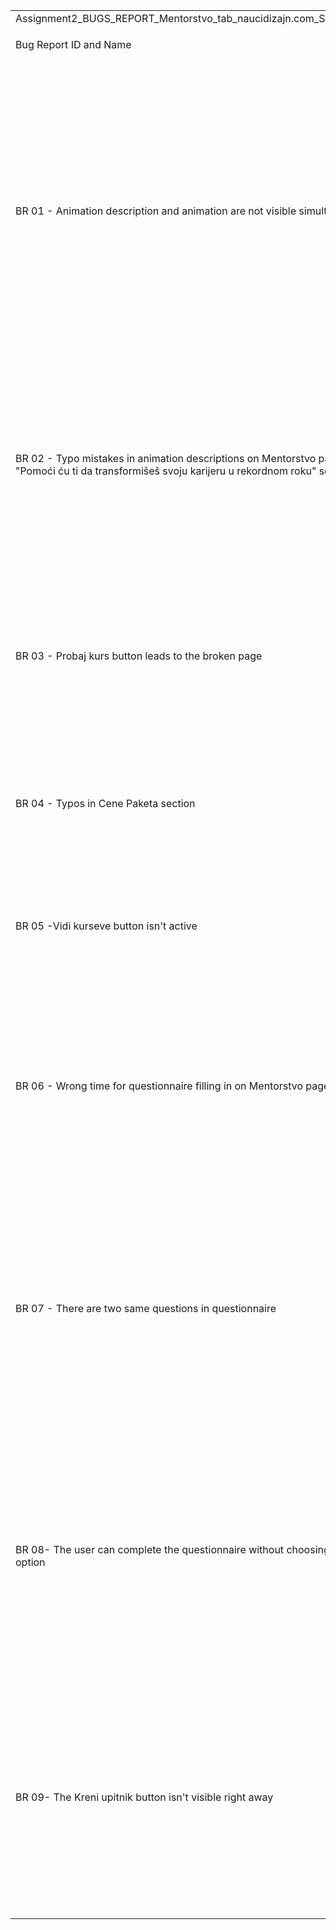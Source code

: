 | | | | | | | | |
|-|-|-|-|-|-|-|-|
|Assignment2_BUGS_REPORT_Mentorstvo_tab_naucidizajn.com_Savic_Jelena| | | | | | | |
| | | | | | | | |
|Bug Report ID and Name|Bug Report Summary|Steps to reproduce|Actual Result |Expected Result|Severity|Priority|Attachments|
|BR 01 - Animation description and animation are not visible simultaneously|In the animated graphic the description of the animation isn't visible at the same time the animation is loading, it's displayed lower on the page.|1. On the page naucidizajn.com click on Mentorstvo tab 2. Scroll down to the black section:""Pomoći ću ti da transformišeš svoju karijeru u rekordnom roku"  3. Scrol down to see how the animation is loading and the descripton of the section isn't visible 4. Scroll down to see the description related to the animation that stayed upper on the page|While the animation is loading, its description is lower on the page and not visible to the user. It looks like the description and the animation are not related.|The user is able to read the text related to the animation and to see the relevant animation at the same time.|Low|Low| |
|BR 02 - Typo mistakes in animation descriptions on Mentorstvo page, in "Pomoći ću ti da transformišeš svoju karijeru u rekordnom roku"  section|The description below the animation contains typo mistakes in Posao and in Konstruktivne kritike|1. On the page naucidizajn.com click on Mentorstvo tab 2. Scroll down to the section:"Pomoći ću ti da transformišeš svoju karijeru u rekordnom roku"  3. Scroll down to see the description text related to the animation|The visible text in Posao displays 'Dobijas' instead of 'Dobijaš' and in Konstruktivne kritike 'konsturktivne' instead of 'konstruktivne'|The user is able to read the text which is correct and clearly communicates the information about the package. "Dobijate profesionalne konstruktivne kritike" "Dobijaš posao iz snova za samo 6 meseci"|Low|Low| |
|BR 03 - Probaj kurs button leads to the broken page|The button Probaj kurs is clickable but the link it leads to isn't working|1. On the page naucidizajn.com, click on Mentorstvo tab  2. Scroll down to the section "Zašto je UI UX dizajner jedno od najpopularnijih zanimanja današnjice?" 3. Find Probaj Kurs button and click it|The button is clicked, and the user is redirected to the blank page, "This site can’t be reached" message is displayed.  The request is sent.|The user is redirected to the valid page|High|Medium| |
|BR 04 - Typos in Cene Paketa section|The description of Grupno in the section Cene Paketa contains typo mistakes|1. Scroll down the page Mentorstvo to find Cene Paketa section 2. Read the text from the Left box, Grupno, it contains typo mistakes|The box Grupno shows "Dodadni izvori znajna" as a part of description of the package|In the box Grupno the user is able to read correctly written "Dodatni izvori znanja"|Low|Low| |
|BR 05 -Vidi kurseve button isn't active|While on Mentorstvo page, the user cannot browse through the site by selecting Vidi Kurseve button.|1. Open Mentorstvo tab 2. Click Vidi kurseve button  |The user cannot see the requested page, The user is still in Mentorstvo page.  The request isn't sent to the server.|The user can see the content of the page Vidi kurseve|Medium|Medium| |
|BR 06 - Wrong time for questionnaire filling in on Mentorstvo page|Questionnaire doesn't take 3 minutes to fill out. The user expects to dedicate 3 minutes to it but it actually takes less than 1 minute. |1. Click on Mentorstvo tab 2. Scroll down to find  Nisi siguran odakle da počneš?     3. Below Upitnik button  pay attention to the estimated time for questionnaire filling in |The user can see 3 minutes are estimated to complete the questionnaire. Depending on this information the user might decide weather to complete the questionnaire or not. |The user is offered more aproximate time for the questionnaire (1minute). That way the user will easier decide to complete the questionnaire because it takes little time. |Low|Low| |
|BR 07 - There are two same questions in questionnaire |Question 2 and question 3 in the questionnaire are litteraly the same |1. Click on Mentorstvo tab 2. Scroll down to find  Nisi siguran odakle da počneš?  section  3. Click Popuni Upitnik button   4. Scroll down to see the Kreni upitnik button 5. Click Kreni upitnik 6. In questionnaire there are 4 questions of which 2 are the identical (question 2 and 3)|The user sees that two of four questons are the same so he has ipmression his needs aren't well estimated.|The user should answer the questions which will guide him to the best service from the mentor. The user expects to see diverse questions in order to get the best recommendation|Medium|Medium| |
|BR 08- The user can complete the questionnaire without choosing any option|If the user opens the questionnaire he can browse through it by clicking the right arrow and eventually  get to the recommendation without choosing any answer|1. Click on Mentorstvo tab 2. Scroll down to find  Nisi siguran odakle da počneš?  section  3. Click Popuni Upitnik button   4. Scroll down to see the Kreni upitnik button 5. Click Kreni upitnik 5. In questionnaire, click right arrow two times to browse through the questionnaire|The user can see the recommended mentorship program without answering the questions|The user is able to move to the other questions page only after answering the each question on the first page |Medium |Medium | |
|BR 09- The Kreni upitnik button isn't visible right away|When the user opens the questionnaire by clicking Popuni upitnik button, he is redirected to the page where he needs to scroll down to see the button for starting the questionnaire|1. Click on Mentorstvo tab 2. Scroll down to find  Nisi siguran odakle da počneš?  section  3. Click Popuni Upitnik button   4. Scroll down to see the Kreni upitnik button 5. Click Kreni upitnik 6. In questionnaire, click right arrow two times to browse through the questionnaire|When the user click Popuni upitnik, he is redirected to the page where he can see the graphic with needed skills. The button for starting the questionnaire isn't visible right away, the user needs to scroll down to be able to see the button Kreni upitnik.|When the user clicks on the Popuni upitnik button, he is redirected to the questions page.|Low|Low| |
